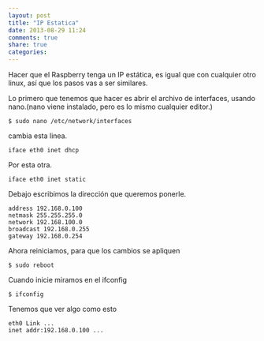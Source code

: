 ```yaml
---
layout: post
title: "IP Estatica"
date: 2013-08-29 11:24
comments: true
share: true
categories:
---
```


Hacer que el Raspberry tenga un IP estática, es igual que con cualquier otro linux, así que los pasos vas a ser similares.

Lo primero que tenemos que hacer es abrir el archivo de interfaces, usando nano.(nano viene instalado, pero es lo mismo cualquier editor.)

```
$ sudo nano /etc/network/interfaces
```

cambia esta linea.

```
iface eth0 inet dhcp
```

Por esta otra.

```
iface eth0 inet static
```

Debajo escribimos la dirección que queremos ponerle.

```
address 192.168.0.100
netmask 255.255.255.0
network 192.168.100.0
broadcast 192.168.0.255
gateway 192.168.0.254
```

Ahora reiniciamos, para que los cambios se apliquen

```
$ sudo reboot
```

Cuando inicie miramos en el ifconfig

```
$ ifconfig
```

Tenemos que ver algo como esto

```
eth0 Link ...
inet addr:192.168.0.100 ...
```
